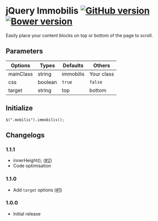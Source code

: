 # jQuery Immobilis [![GitHub version](https://badge.fury.io/gh/agenceepsilon%2Fjquery-immobilis.png)](http://badge.fury.io/gh/agenceepsilon%2Fjquery-immobilis) [![Bower version](https://badge.fury.io/bo/jquery-immobilis.png)](http://badge.fury.io/bo/jquery-immobilis)

Easily place your content blocks on top or bottom of the page to scroll.

## Parameters

| Options       | Types   | Defaults  | Others     |
| ------------- | ------- | --------- | ---------- |
| mainClass     | string  | immobilis | Your class |
| css           | boolean | ``true``  | ``false``  |
| target        | string  | top       | bottom     |

## Initialize

    $(".mobilis").immobilis();

## Changelogs

### 1.1.1

* innerHeight(); ([#2](https://github.com/agenceepsilon/jquery-immobilis/issues/2))
* Code optimisation

### 1.1.0

* Add ``target`` options ([#1](https://github.com/agenceepsilon/jquery-immobilis/issues/1))

### 1.0.0

* Initial release